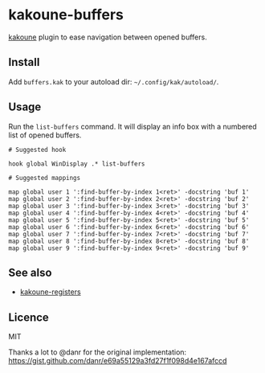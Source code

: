 # kakoune-buffers

[kakoune](http://kakoune.org) plugin to ease navigation between opened buffers.

## Install

Add `buffers.kak` to your autoload dir: `~/.config/kak/autoload/`.

## Usage

Run the `list-buffers` command. It will display an info box with a numbered list of opened buffers.

```
# Suggested hook

hook global WinDisplay .* list-buffers

# Suggested mappings

map global user 1 ':find-buffer-by-index 1<ret>' -docstring 'buf 1'
map global user 2 ':find-buffer-by-index 2<ret>' -docstring 'buf 2'
map global user 3 ':find-buffer-by-index 3<ret>' -docstring 'buf 3'
map global user 4 ':find-buffer-by-index 4<ret>' -docstring 'buf 4'
map global user 5 ':find-buffer-by-index 5<ret>' -docstring 'buf 5'
map global user 6 ':find-buffer-by-index 6<ret>' -docstring 'buf 6'
map global user 7 ':find-buffer-by-index 7<ret>' -docstring 'buf 7'
map global user 8 ':find-buffer-by-index 8<ret>' -docstring 'buf 8'
map global user 9 ':find-buffer-by-index 9<ret>' -docstring 'buf 9'
```

## See also

- [kakoune-registers](https://github.com/Delapouite/kakoune-registers)

## Licence

MIT

Thanks a lot to @danr for the original implementation: https://gist.github.com/danr/e69a55129a3fd27f1f098d4e167afccd
